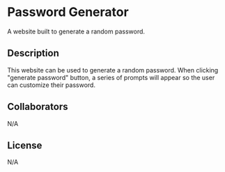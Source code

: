 # Password Generator

A website built to generate a random password.

## Description

This website can be used to generate a random password. When clicking "generate password" button, a series of prompts will appear so the user can customize their password.

## Collaborators 

N/A

## License
N/A
